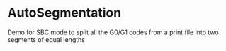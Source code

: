 # AutoSegmentation
Demo for SBC mode to split all the G0/G1 codes from a print file into two segments of equal lengths
